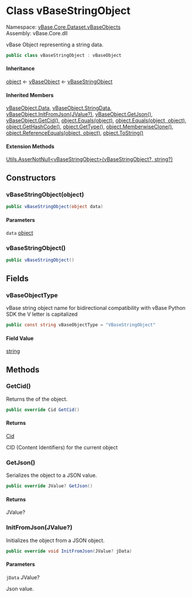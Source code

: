 # <a id="vBase_Core_Dataset_vBaseObjects_vBaseStringObject"></a> Class vBaseStringObject

Namespace: [vBase.Core.Dataset.vBaseObjects](vBase.Core.Dataset.vBaseObjects.md)  
Assembly: vBase.Core.dll  

vBase Object representing a string data.

```csharp
public class vBaseStringObject : vBaseObject
```

#### Inheritance

[object](https://learn.microsoft.com/dotnet/api/system.object) ← 
[vBaseObject](vBase.Core.Dataset.vBaseObjects.vBaseObject.md) ← 
[vBaseStringObject](vBase.Core.Dataset.vBaseObjects.vBaseStringObject.md)

#### Inherited Members

[vBaseObject.Data](vBase.Core.Dataset.vBaseObjects.vBaseObject.md\#vBase\_Core\_Dataset\_vBaseObjects\_vBaseObject\_Data), 
[vBaseObject.StringData](vBase.Core.Dataset.vBaseObjects.vBaseObject.md\#vBase\_Core\_Dataset\_vBaseObjects\_vBaseObject\_StringData), 
[vBaseObject.InitFromJson\(JValue?\)](vBase.Core.Dataset.vBaseObjects.vBaseObject.md\#vBase\_Core\_Dataset\_vBaseObjects\_vBaseObject\_InitFromJson\_Newtonsoft\_Json\_Linq\_JValue\_), 
[vBaseObject.GetJson\(\)](vBase.Core.Dataset.vBaseObjects.vBaseObject.md\#vBase\_Core\_Dataset\_vBaseObjects\_vBaseObject\_GetJson), 
[vBaseObject.GetCid\(\)](vBase.Core.Dataset.vBaseObjects.vBaseObject.md\#vBase\_Core\_Dataset\_vBaseObjects\_vBaseObject\_GetCid), 
[object.Equals\(object\)](https://learn.microsoft.com/dotnet/api/system.object.equals\#system\-object\-equals\(system\-object\)), 
[object.Equals\(object, object\)](https://learn.microsoft.com/dotnet/api/system.object.equals\#system\-object\-equals\(system\-object\-system\-object\)), 
[object.GetHashCode\(\)](https://learn.microsoft.com/dotnet/api/system.object.gethashcode), 
[object.GetType\(\)](https://learn.microsoft.com/dotnet/api/system.object.gettype), 
[object.MemberwiseClone\(\)](https://learn.microsoft.com/dotnet/api/system.object.memberwiseclone), 
[object.ReferenceEquals\(object, object\)](https://learn.microsoft.com/dotnet/api/system.object.referenceequals), 
[object.ToString\(\)](https://learn.microsoft.com/dotnet/api/system.object.tostring)

#### Extension Methods

[Utils.AsserNotNull<vBaseStringObject\>\(vBaseStringObject?, string?\)](vBase.Core.Utilities.Utils.md\#vBase\_Core\_Utilities\_Utils\_AsserNotNull\_\_1\_\_\_0\_System\_String\_)

## Constructors

### <a id="vBase_Core_Dataset_vBaseObjects_vBaseStringObject__ctor_System_Object_"></a> vBaseStringObject\(object\)

```csharp
public vBaseStringObject(object data)
```

#### Parameters

`data` [object](https://learn.microsoft.com/dotnet/api/system.object)

### <a id="vBase_Core_Dataset_vBaseObjects_vBaseStringObject__ctor"></a> vBaseStringObject\(\)

```csharp
public vBaseStringObject()
```

## Fields

### <a id="vBase_Core_Dataset_vBaseObjects_vBaseStringObject_vBaseObjectType"></a> vBaseObjectType

vBase string object name
for bidirectional compatibility with vBase Python SDK the V letter is capitalized

```csharp
public const string vBaseObjectType = "VBaseStringObject"
```

#### Field Value

 [string](https://learn.microsoft.com/dotnet/api/system.string)

## Methods

### <a id="vBase_Core_Dataset_vBaseObjects_vBaseStringObject_GetCid"></a> GetCid\(\)

Returns the <xref href="vBase.Core.Cid" data-throw-if-not-resolved="false"></xref> of the object.

```csharp
public override Cid GetCid()
```

#### Returns

 [Cid](vBase.Core.Cid.md)

CID (Content Identifiers) for the current object

### <a id="vBase_Core_Dataset_vBaseObjects_vBaseStringObject_GetJson"></a> GetJson\(\)

Serializes the object to a JSON value.

```csharp
public override JValue? GetJson()
```

#### Returns

 JValue?

### <a id="vBase_Core_Dataset_vBaseObjects_vBaseStringObject_InitFromJson_Newtonsoft_Json_Linq_JValue_"></a> InitFromJson\(JValue?\)

Initializes the object from a JSON object.

```csharp
public override void InitFromJson(JValue? jData)
```

#### Parameters

`jData` JValue?

Json value.


